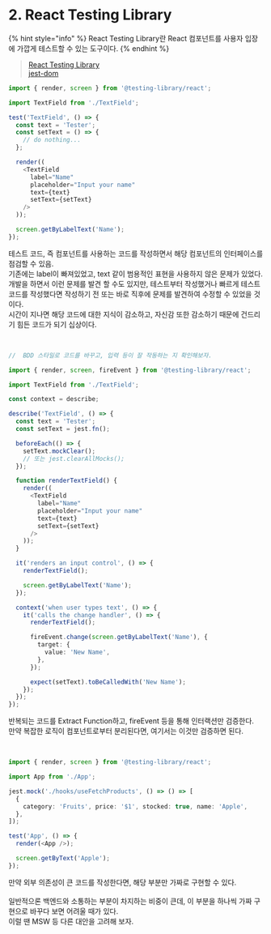 # 2. React Testing Library

{% hint style="info" %}
React Testing Library란 React 컴포넌트를 사용자 입장에 가깝게 테스트할 수 있는 도구이다.
{% endhint %}

> [React Testing Library](https://github.com/testing-library/react-testing-library)\
> [jest-dom](https://github.com/testing-library/jest-dom)

```typescript
import { render, screen } from '@testing-library/react';

import TextField from './TextField';

test('TextField', () => {
  const text = 'Tester';
  const setText = () => {
    // do nothing...
  };

  render((
    <TextField
      label="Name"
      placeholder="Input your name"
      text={text}
      setText={setText}
    />
  ));

  screen.getByLabelText('Name');
});
```

테스트 코드, 즉 컴포넌트를 사용하는 코드를 작성하면서 해당 컴포넌트의 인터페이스를 점검할 수 있음.\
기존에는 label이 빠져있었고, text 같이 범용적인 표현을 사용하지 않은 문제가 있었다.\
개발을 하면서 이런 문제를 발견 할 수도 있지만, 테스트부터 작성했거나 빠르게 테스트 코드를 작성했다면 작성하기 전 또는 바로 직후에 문제를 발견하여 수정할 수 있었을 것이다.\
시간이 지나면 해당 코드에 대한 지식이 감소하고, 자신감 또한 감소하기 때문에 건드리기 힘든 코드가 되기 십상이다.

</br>

```typescript
//  BDD 스타일로 코드를 바꾸고, 입력 등이 잘 작동하는 지 확인해보자.

import { render, screen, fireEvent } from '@testing-library/react';

import TextField from './TextField';

const context = describe;

describe('TextField', () => {
  const text = 'Tester';
  const setText = jest.fn();

  beforeEach(() => {
    setText.mockClear();
    // 또는 jest.clearAllMocks();
  });

  function renderTextField() {
    render((
      <TextField
        label="Name"
        placeholder="Input your name"
        text={text}
        setText={setText}
      />
    ));
  }

  it('renders an input control', () => {
    renderTextField();

    screen.getByLabelText('Name');
  });

  context('when user types text', () => {
    it('calls the change handler', () => {
      renderTextField();

      fireEvent.change(screen.getByLabelText('Name'), {
        target: {
          value: 'New Name',
        },
      });

      expect(setText).toBeCalledWith('New Name');
    });
  });
});
```

반복되는 코드를 Extract Function하고, fireEvent 등을 통해 인터랙션만 검증한다. \
만약 복잡한 로직이 컴포넌트로부터 분리된다면, 여기서는 이것만 검증하면 된다.

</br>

```typescript
import { render, screen } from '@testing-library/react';

import App from './App';

jest.mock('./hooks/useFetchProducts', () => () => [
  {
    category: 'Fruits', price: '$1', stocked: true, name: 'Apple',
  },
]);

test('App', () => {
  render(<App />);

  screen.getByText('Apple');
});
```

만약 외부 의존성이 큰 코드를 작성한다면, 해당 부분만 가짜로 구현할 수 있다. </br></br>
일반적으론 백엔드와 소통하는 부분이 차지하는 비중이 큰데, 이 부분을 하나씩 가짜 구현으로 바꾸다 보면 어려울 때가 있다.\
이럴 땐 MSW 등 다른 대안을 고려해 보자.
